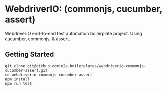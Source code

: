 # WebdriverIO: (commonjs, cucumber, assert)

WebdriverIO end-to-end test automation boilerplate project. Using cucumber, commonjs, &amp; assert.

## Getting Started

    git clone git@github.com:e2e-boilerplates/webdriverio-commonjs-cucumber-assert.git
    cd webdriverio-commonjs-cucumber-assert
    npm install
    npm run test
